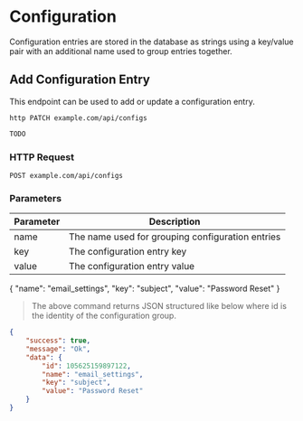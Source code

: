 # Configuration
Configuration entries are stored in the database as strings using a key/value pair with an 
additional name used to group entries together.
  
## Add Configuration Entry
This endpoint can be used to add or update a configuration entry.

```shell
http PATCH example.com/api/configs
```

```javascript
TODO
```

### HTTP Request

`POST example.com/api/configs`

### Parameters

Parameter | Description
--------- | -----------
name | The name used for grouping configuration entries
key | The configuration entry key
value | The configuration entry value

{
    "name": "email_settings",
    "key": "subject",
    "value": "Password Reset"
}

> The above command returns JSON structured like below where id is the identity of the configuration group.

```json
{
    "success": true,
    "message": "Ok",
    "data": {
        "id": 105625159897122,
        "name": "email_settings",
        "key": "subject",
        "value": "Password Reset"
    }
}
```
